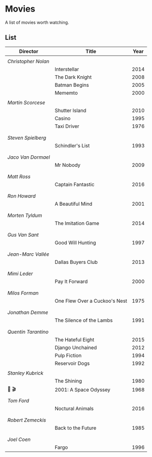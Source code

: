 # Movies

A list of movies worth watching.

## List

| Director | Title    | Year      |
| -------- | -------- | --------- |
| | | |
| _Christopher Nolan_             | 
|          | Interstellar | 2014  |
|        | The Dark Knight | 2008 |
|          | Batman Begins | 2005 |
|          | Mememto  | 2000      |
| | | |
| _Martin Scorcese_               | 
|         | Shutter Island | 2010 |
|          | Casino   | 1995      |
|          | Taxi Driver | 1976   |
| | | |
| | | |
| _Steven Spielberg_              |
|       | Schindler's List | 1993 |
| | | |
| | | |
| _Jaco Van Dormael_              | 
|          | Mr Nobody | 2009     |
| | | |
| | | |
| _Matt Ross_                     | 
|     | Captain Fantastic | 2016  |
| | | |
| | | |
| _Ron Howard_                    | 
|     | A Beautiful Mind | 2001   |
| | | |
| | | |
| _Morten Tyldum_                 | 
|     | The Imitation Game | 2014 |
| | | |
| | | |
| _Gus Van Sant_                  | 
|     | Good Will Hunting | 1997  |
| | | |
| | | |
| _Jean-Marc Vallée_              | 
|     | Dallas Buyers Club | 2013 |
| | | |
| | | |
| _Mimi Leder_                    | 
|       | Pay It Forward | 2000   |
| | | |
| | | |
| _Milos Forman_                  | 
| | One Flew Over a Cuckoo's Nest | 1975 |
| | | |
| | | |
| _Jonathan Demme_                | 
| | The Silence of the Lambs | 1991 |
| | | |
| | | |
| _Quentin Tarantino_             | 
|      | The Hateful Eight | 2015 |
|       | Django Unchained | 2012 |
|           | Pulp Fiction | 1994 |
|         | Reservoir Dogs | 1992 |
| | | |
| _Stanley Kubrick_               | 
|            | The Shining | 1980 |
| 👋 🎬 | 2001: A Space Odyssey | 1968 |
| | | |
| _Tom Ford_                      | 
|       | Noctural Animals | 2016 |
| | | |
| | | |
| _Robert Zemeckis_              |
|  | Back to the  Future | 1985   |
| | | |
| | | |
| _Joel Coen_              |
|  | Fargo | 1996   |
